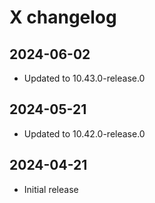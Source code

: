 # X changelog

## 2024-06-02
- Updated to 10.43.0-release.0

## 2024-05-21
- Updated to 10.42.0-release.0

## 2024-04-21
- Initial release
